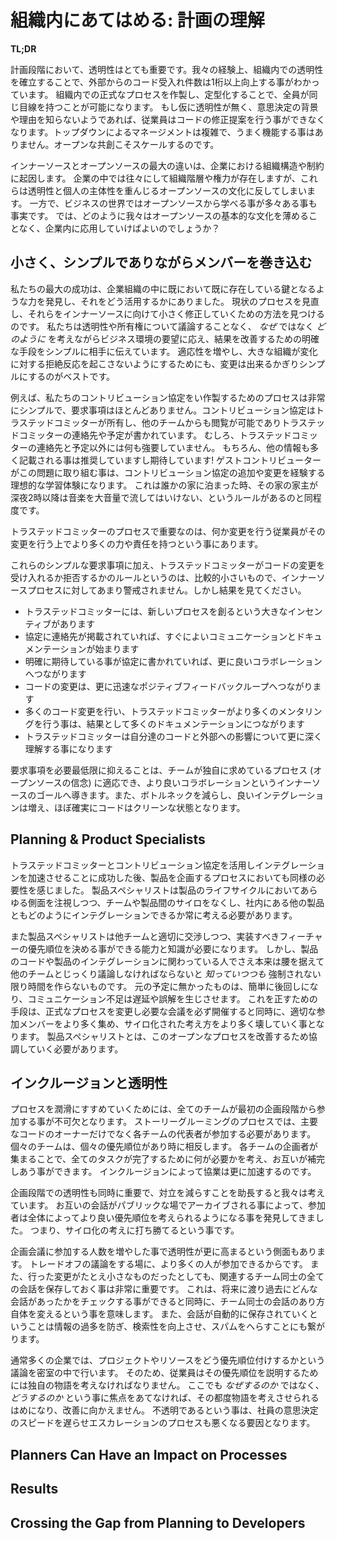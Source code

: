 # 組織内にあてはめる: 計画の理解

**TL;DR**

<!--
* Transparency needs to be a part of the planning process. Creating internal transparency has led in our experience to more than an order of magnitude gain in external code acceptance.  
* Create formal processes to work within the enterprise environment. Formalizing processes keeps everyone on the same page.
* Transparency in planning helps because if the employees do not understand why decisions are made, they cannot propose corrections to the implementation. Top-down management is a complex process that rarely works. Open collaboration scales better.
-->
計画段階において、透明性はとても重要です。我々の経験上、組織内での透明性を確立することで、外部からのコード受入れ件数は1桁以上向上する事がわかっています。
組織内での正式なプロセスを作製し、定型化することで、全員が同じ目線を持つことが可能になります。
もし仮に透明性が無く、意思決定の背景や理由を知らないようであれば、従業員はコードの修正提案を行う事ができなくなります。トップダウンによるマネージメントは複雑で、うまく機能する事はありません。オープンな共創こそスケールするのです。
  
<!-- The biggest difference between InnerSource and open source is the business structure and its constraints. Working within an enterprise means a constant pull of hierarchy and power structures that are often contrary to the basic ethos of transparency and individual agency that is key to open source. Yet, open source has much to offer the business world. So how do we adapt to the business environment without diluting the fundamental aspects of open source? -->
インナーソースとオープンソースの最大の違いは、企業における組織構造や制約に起因します。
企業の中では往々にして組織階層や権力が存在しますが、これらは透明性と個人の主体性を重んじるオープンソースの文化に反してしまいます。
一方で、ビジネスの世界ではオープンソースから学べる事が多々ある事も事実です。
では、どのように我々はオープンソースの基本的な文化を薄めることなく、企業内に応用していけばよいのでしょうか？

## 小さく、シンプルでありながらメンバーを巻き込む

<!-- Our biggest successes have resulted from finding and using a key point of leverage within the existing structures in the enterprise. We review current processes and find places to modify them in small ways to move incrementally toward InnerSource. We work with the business environment’s desire to work with _how_ s and not _why_ s, and simply tell them explicitly how to modify processes to improve outcomes, without going into lectures about transparency and ownership. It is best to make the changes as simple as possible, both to encourage adaptability and to avoid triggering the resistance large organizations can have to change. -->
私たちの最大の成功は、企業組織の中に既において既に存在している鍵となるような力を発見し、それをどう活用するかにありました。
現状のプロセスを見直し、それらをインナーソースに向けて小さく修正していくための方法を見つけるのです。
私たちは透明性や所有権について議論することなく、 _なぜ_ ではなく _どのように_ を考えながらビジネス環境の要望に応え、結果を改善するための明確な手段をシンプルに相手に伝えています。
適応性を増やし、大きな組織が変化に対する拒絶反応を起こさないようにするためにも、変更は出来るかぎりシンプルにするのがベストです。

<!-- For example, our written process for creating contributor agreements is very small and simple with few requirements: the agreements are owned by the Trusted Committers (TCs), they are viewable by other teams, and they contain the TCs’ contact information and availability. Other than the contact information and schedule, we do not dictate the content of the agreements at all. Of course, we do encourage and expect them to contain much more information! And problems with a guest contributor become the ideal learning experience to trigger additions or changes to the contributing agreement. It’s kind of like when you stay at someone’s house, and the host has a rule of no loud music after 2 a.m.; you know that someone before you must have played loud music at 2 a.m. -->
例えば、私たちのコントリビューション協定をい作製するためのプロセスは非常にシンプルで、要求事項はほとんどありません。コントリビューション協定はトラステッドコミッターが所有し、他のチームからも閲覧が可能でありトラステッドコミッターの連絡先や予定が書かれています。
むしろ、トラステッドコミッターの連絡先と予定以外には何も強要していません。
もちろん、他の情報も多く記載される事は推奨していますし期待しています!
ゲストコントリビューターがこの問題に取り組む事は、コントリビューション協定の追加や変更を経験する理想的な学習体験になります。
これは誰かの家に泊まった時、その家の家主が深夜2時以降は音楽を大音量で流してはいけない、というルールがあるのと同程度です。

<!-- A crucial part of the TC process is that the employee who will be most affected by the change is given more power (and more responsibility) to manage that change. -->
トラステッドコミッターのプロセスで重要なのは、何か変更を行う従業員がその変更を行う上でより多くの力や責任を持つという事にあります。

<!-- These simple requirements, plus the rule that TCs are completely in charge of accepting or rejecting code changes, are relatively small and unalarming changes to the InnerSource process. But look at the results: -->
これらのシンプルな要求事項に加え、トラステッドコミッターがコードの変更を受け入れるか拒否するかのルールというのは、比較的小さいもので、インナーソースプロセスに対してあまり警戒されません。しかし結果を見てください。

<!--
* The TCs have a huge incentive to fully participate in the new process.
* Better communication and documentation begins as soon as the agreement goes beyond contact information.
* The explicit expectations laid out in the document lead to better collaboration.
* Code changes move more quickly, leading to a positive feedback loop.
* As more code changes come in, the TCs do more mentoring, which creates more documentation.
* The TCs become more deeply familiar with their codebase and its external impact.
-->
* トラステッドコミッターには、新しいプロセスを創るという大きなインセンティブがあります
* 協定に連絡先が掲載されていれば、すぐによいコミュニケーションとドキュメンテーションが始まります
* 明確に期待している事が協定に書かれていれば、更に良いコラボレーションへつながります
* コードの変更は、更に迅速なポジティブフィードバックループへつながります
* 多くのコード変更を行い、トラステッドコミッターがより多くのメンタリングを行う事は、結果として多くのドキュメンテーションにつながります
* トラステッドコミッターは自分達のコードと外部への影響について更に深く理解する事になります
  
<!-- The minimal requirements allow the teams to adapt the process to their own needs—a major tenet of open source—and lead to the InnerSource goals of better collaboration, fewer bottlenecks, better integration, and, almost certainly, cleaner code. -->
要求事項を必要最低限に抑えることは、チームが独自に求めているプロセス (オープンソースの信念) に適応でき、より良いコラボレーションというインナーソースのゴールへ導きます。また、ボトルネックを減らし、良いインテグレーションは増え、ほぼ確実にコードはクリーンな状態となります。

## Planning & Product Specialists

<!-- After our success in improving integration with TCs and contributor agreements, we knew we had to create something similar to smooth the planning process. The product specialist role, which monitors all aspects of the product lifecycle, needs to work on breaking down silos between teams and products, and to see how these products can integrate with others in the company. -->
トラステッドコミッターとコントリビューション協定を活用しインテグレーションを加速させることに成功した後、製品を企画するプロセスにおいても同様の必要性を感じました。
製品スペシャリストは製品のライフサイクルにおいてあらゆる側面を注視しつつ、チームや製品間のサイロをなくし、社内にある他の製品ともどのようにインテグレーションできるか常に考える必要があります。

<!-- Product specialists need the ability and knowledge to properly negotiate and prioritize features across teams. But, we have found that even though people working on code or product integration _know_ they need to sit down and discuss things with the other teams involved, they don’t usually make time for the necessary meetings unless they’re pushed. Anything not on the schedule is easy to put off. This results in poor communication, delays, and misunderstandings. The fix is a formal process change to force the necessary meetings, with greater inclusion to ensure that the appropriate people are in the planning sessions, and greater transparency to break down the silo mentality. We are working with our product specialists now to improve public records of this process. -->
また製品スペシャリストは他チームと適切に交渉しつつ、実装すべきフィーチャーの優先順位を決める事ができる能力と知識が必要になります。
しかし、製品のコードや製品のインテグレーションに関わっている人でさえ本来は腰を据えて他のチームとじっくり議論しなければならないと _知っていつつも_ 強制されない限り時間を作らないものです。
元の予定に無かったものは、簡単に後回しになり、コミュニケーション不足は遅延や誤解を生じさせます。
これを正すための手段は、正式なプロセスを変更し必要な会議を必ず開催すると同時に、適切な参加メンバーをより多く集め、サイロ化された考え方をより多く壊していく事となります。
製品スペシャリストとは、このオープンなプロセスを改善するため協調していく必要があります。

## インクルージョンと透明性

<!-- Full inclusion in the planning stage of the process is crucial; all of the teams must be at the table for the process to work smoothly. Representatives from each team need to be present for the story grooming process, not just the owners of the primary codebase. Different teams often have different or conflicting priorities. Getting planners from each team together in one room helps them negotiate among themselves to get all the work done. Inclusion leads to smoother collaboration. -->
プロセスを潤滑にすすめていくためには、全てのチームが最初の企画段階から参加する事が不可欠となります。
ストーリーグルーミングのプロセスでは、主要なコードのオーナーだけでなく各チームの代表者が参加する必要があります。
個々のチームは、個々の優先順位があり時に相反します。
各チームの企画者が集まることで、全てのタスクが完了するために何が必要かを考え、お互いが補完しあう事ができます。
インクルージョンによって協業は更に加速するのです。

<!-- Transparency during the planning process is also important. We feel that it helps to reduce conflict. When a conversation is public and intended to be archived, we find that participants often become better at considering the entire company when working out priorities. It helps to break down the silo mentality. -->
企画段階での透明性も同時に重要で、対立を減らすことを助長すると我々は考えています。
お互いの会話がパブリックな場でアーカイブされる事によって、参加者は全体によってより良い優先順位を考えられるようになる事を発見してきました。
つまり、サイロ化の考えに打ち勝てるという事です。

<!-- Transparency in planning increased as a side effect of adding more people to the planning meetings. More people are present for the trade-offs and negotiations. Just as important is the small process change we had already implemented, requiring that all relevant conversations be a part of the passive documentation. This means that everyone can review discussions in the future, and alters people’s conversational strategies. Also, by creating passive documentation, you can avoid information overload as people search more and spam less. -->
企画会議に参加する人数を増やした事で透明性が更に高まるという側面もあります。
トレードオフの議論をする場に、より多くの人が参加できるからです。
また、行った変更がたとえ小さなものだったとしても、関連するチーム同士の全ての会話を保存しておく事は非常に重要です。
これは、将来に渡り過去にどんな会話があったかをチェックする事ができると同時に、チーム同士の会話のあり方自体を変えるという事を意味します。
また、会話が自動的に保存されていくということは情報の過多を防ぎ、検索性を向上させ、スパムをへらすことにも繋がります。

<!-- Prioritization of projects and resources is usually done opaquely at companies. The reasoning is rarely made public and is done behind closed doors. This leaves employees to come up with their own narratives to explain priorities. Again, we see that when a company gives the _how_ but not the _why_, employees cannot make adjustments on the fly. It cripples their decision-making, and is a key element of bad escalation processes. -->
通常多くの企業では、プロジェクトやリソースをどう優先順位付けするかという議論を密室の中で行います。
そのため、従業員はその優先順位を説明するためには独自の物語を考えなければなりません。
ここでも _なぜするのか_ ではなく、 _どうするのか_ という事に焦点をあてなければ、その都度物語を考えさせられるはめになり、改善に向かえません。
不透明であるという事は、社員の意思決定のスピードを遅らせエスカレーションのプロセスも悪くなる要因となります。

<!-- Bringing transparency to the process gives employees the ability to make corrections as necessary, because they understand the end goal and will not blindly continue down a designated path that they know will lead to the wrong outcome. In addition, making prioritization and resource allocation more transparent reduces hierarchically based fears of kingdom building, or the appearance of it. -->

## Planners Can Have an Impact on Processes

<!-- We began with simple rules. For high-risk and high-demand codebases, we found it necessary to formalize planning. The product specialists worked with the TCs to add rules to the contributing agreements requiring external contributors to file an issue request before submitting a significant code change. “Significant” meant using more than three story points in Rally. This requirement was the first step in creating a solidified process that requires the product specialists on both teams to meet and collaborate with one another as well as the TC and contributor prior to a significant code change. -->

<!-- Such structured meetings were not necessary for other codebases. Instead, their contributing agreements generally ask potential contributors to contact the TC and product specialist in advance on the listed discussion channels. Again, adaptability is key! -->

## Results

<!-- Greater inclusion in the planning stages does create a resource problem initially: scheduling meetings with large groups is difficult, the meetings can run longer than anticipated, and every person pulled into a meeting necessarily is putting off other tasks. But we saw benefits almost immediately. The teams understood the prioritization process better, which improved our Agile process. And the change velocity in the core team’s ability to accept external code was so large that it more than made up for the time lost in planning, by a factor of 10. And we were able to clear stories from contributor’s teams that had been on the backlog for years. -->

<!-- Opening up the process by including more people and making it more transparent also has an amazing effect on the teams’ ability to cross-collaborate. This leads to more effective decision-making both internally and across teams. We also found that by improving communication through passive documentation, eventually the meetings became smaller as teams used clearer communication. -->

<!-- We did find that the increased communication required some external facilitation in the beginning. A key element was teaching the product specialists to negotiate more effectively by always looking at the win/win solution for the company. This stage was relatively short; after things were ironed out between teams, collaboration increased dramatically and little external help was needed. -->

## Crossing the Gap from Planning to Developers

<!-- To our great satisfaction, the teams at PayPal really began to work well together, doing some horse trading and some very complex bargaining. One team’s product specialist even came up with a new, simple process change that we have added to the InnerSource checklist: product specialists must create and own a file called _HELPWANTED.md_. This file is where product specialists can transparently post their backlog. Developers who are looking for a project to work on will search the code repositories, but don’t usually think to look into project management tools, even if they have access. So, the _HELPWANTED.md_ file is placed in the code repository. Again, findability is important! -->

<!-- Some well-done _HELPWANTED.md_ documents have been generated from the project management tools, complete with notes and levels of prioritization. This really helps inform guest contributors about other teams’ needs. Often, potential contributors can tell which stories are similar to their own projects, so they choose which ones they can help with the most. The _HELPWANTED.md_ file is a great addition to the win/win mentality. Contributors can and do trade with other teams, fixing an item in the backlog in exchange for moving their feature-sized code changes up the review list. -->

